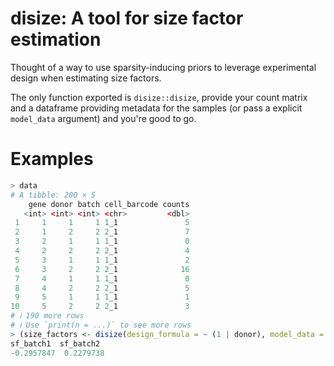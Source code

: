 # **disize**: A tool for size factor estimation

Thought of a way to use sparsity-inducing priors to leverage experimental design when estimating size factors.

The only function exported is `disize::disize`, provide your count matrix and a dataframe providing metadata for the samples (or pass a explicit `model_data` argument) and you're good to go.

# Examples
```r
> data
# A tibble: 200 × 5
    gene donor batch cell_barcode counts
   <int> <int> <int> <chr>         <dbl>
 1     1     1     1 1_1               5
 2     1     2     2 2_1               7
 3     2     1     1 1_1               0
 4     2     2     2 2_1               4
 5     3     1     1 1_1               2
 6     3     2     2 2_1              16
 7     4     1     1 1_1               0
 8     4     2     2 2_1               5
 9     5     1     1 1_1               1
10     5     2     2 2_1               3
# ℹ 190 more rows
# ℹ Use `print(n = ...)` to see more rows
> (size_factors <- disize(design_formula = ~ (1 | donor), model_data = data))
sf_batch1  sf_batch2
-0.2957847  0.2279738
```
